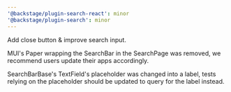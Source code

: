 ```yaml
---
'@backstage/plugin-search-react': minor
'@backstage/plugin-search': minor
---
```


Add close button & improve search input.

MUI's Paper wrapping the SearchBar in the SearchPage was removed, we recommend users update their apps accordingly.

SearchBarBase's TextField's placeholder was changed into a label, tests relying on the placeholder should be updated to query for the label instead.
